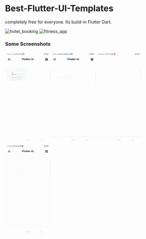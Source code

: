 # Best-Flutter-UI-Templates
completely free for everyone. Its build-in Flutter Dart.


![hotel_booking](https://user-images.githubusercontent.com/75872316/113386199-56cc8e80-93a7-11eb-85db-8415e06262dc.gif)
![fitness_app](https://user-images.githubusercontent.com/75872316/113386201-58965200-93a7-11eb-9246-50c232a918e6.gif)


### Some Screenshots

<img src="images/hotel_booking.gif" height="300em"><img src="images/custom_drawer.gif" height="300em"><img src="images/fitness_app.gif" height="300em" /> <img src="images/design_course.gif" height="300em" />
